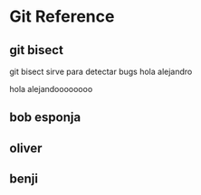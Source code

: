 # Git Reference

## git bisect
git bisect sirve para detectar bugs
hola alejandro

hola alejandoooooooo


## bob esponja




## oliver

## benji